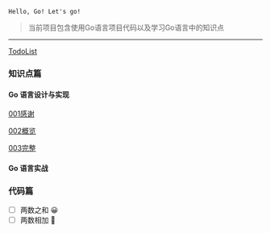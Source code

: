
`Hello, Go! Let's go!`

> 当前项目包含使用Go语言项目代码以及学习Go语言中的知识点

----

[TodoList](./Todo.md)

### 知识点篇

#### Go 语言设计与实现

[001感谢](src/GoRoad/Go语言设计与实现/Go语言设计与实现001.html)

[002概览](src/GoRoad/Go语言设计与实现/Go语言设计与实现002.html)

[003完整](src/GoRoad/Go语言设计与实现/Go语言设计与实现003.html)

#### Go 语言实战

### 代码篇

- [ ]  两数之和 😀
- [ ]  两数相加 🤔